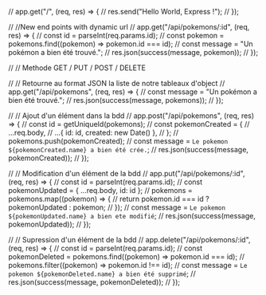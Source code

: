 // app.get("/", (req, res) => {
// res.send("Hello World, Express !");
// });

// //New end points with dynamic url
// app.get("/api/pokemons/:id", (req, res) => {
// const id = parseInt(req.params.id);
// const pokemon = pokemons.find((pokemon) => pokemon.id === id);
// const message = "Un pokémon a bien été trouvé.";
// res.json(success(message, pokemon));
// });

// // Methode GET / PUT / POST / DELETE

// // Retourne au format JSON la liste de notre tableaux d'object
// app.get("/api/pokemons", (req, res) => {
// const message = "Un pokémon a bien été trouvé.";
// res.json(success(message, pokemons));
// });

// // Ajout d'un élément dans la bdd
// app.post("/api/pokemons", (req, res) => {
// const id = getUniqueId(pokemons);
// const pokemonCreated = {
// ...req.body,
// ...{ id: id, created: new Date() },
// };
// pokemons.push(pokemonCreated);
// const message = `Le pokemon ${pokemonCreated.name} a bien été crée.`;
// res.json(success(message, pokemonCreated));
// });

// // Modification d'un élément de la bdd
// app.put("/api/pokemons/:id", (req, res) => {
// const id = parseInt(req.params.id);
// const pokemonUpdated = { ...req.body, id: id };
// pokemons = pokemons.map((pokemon) => {
// return pokemon.id === id ? pokemonUpdated : pokemon;
// });
// const message = `Le pokemon ${pokemonUpdated.name} a bien ete modifié`;
// res.json(success(message, pokemonUpdated));
// });

// // Supression d'un élément de la bdd
// app.delete("/api/pokemons/:id", (req, res) => {
// const id = parseInt(req.params.id);
// const pokemonDeleted = pokemons.find((pokemon) => pokemon.id === id);
// pokemons.filter((pokemon) => pokemon.id !== id);
// const message = `Le pokemon ${pokemonDeleted.name} a bien été supprimé`;
// res.json(success(message, pokemonDeleted));
// });
